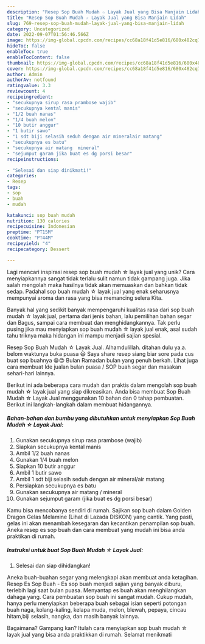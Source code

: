 ```yaml
---
description: "Resep Sop Buah Mudah ☆ Layak Jual yang Bisa Manjain Lidah"
title: "Resep Sop Buah Mudah ☆ Layak Jual yang Bisa Manjain Lidah"
slug: 769-resep-sop-buah-mudah-layak-jual-yang-bisa-manjain-lidah
category: Uncategorized
date: 2022-09-07T01:56:46.566Z
image: https://img-global.cpcdn.com/recipes/cc68a18f41d5e816/680x482cq70/sop-buah-mudah-layak-jual-foto-resep-utama.jpg
hideToc: false
enableToc: true
enableTocContent: false
thumbnail: https://img-global.cpcdn.com/recipes/cc68a18f41d5e816/680x482cq70/sop-buah-mudah-layak-jual-foto-resep-utama.jpg
cover: https://img-global.cpcdn.com/recipes/cc68a18f41d5e816/680x482cq70/sop-buah-mudah-layak-jual-foto-resep-utama.jpg
author: Admin
authorAv: notfound
ratingvalue: 3.3
reviewcount: 4
recipeingredient:
- "secukupnya sirup rasa prambose wajib"
- "secukupnya kental manis"
- "1/2 buah nanas"
- "1/4 buah melon"
- "10 butir anggur"
- "1 butir sawo"
- "1 sdt biji selasih seduh dengan air mineralair matang"
- "secukupnya es batu"
- "secukupnya air matang  mineral"
- "sejumput garam jika buat es dg porsi besar"
recipeinstructions:

- "Selesai dan siap dinikmati!"
categories:
- Resep
tags:
- sop
- buah
- mudah

katakunci: sop buah mudah 
nutrition: 130 calories
recipecuisine: Indonesian
preptime: "PT15M"
cooktime: "PT44M"
recipeyield: "4"
recipecategory: Dessert

---
```





Lagi mencari inspirasi resep sop buah mudah ☆ layak jual yang unik? Cara menyiapkannya sangat tidak terlalu sulit namun tidak gampang juga. Jika salah mengolah maka hasilnya tidak akan memuaskan dan bahkan tidak sedap. Padahal sop buah mudah ☆ layak jual yang enak seharusnya mempunyai aroma dan rasa yang bisa memancing selera Kita.





Banyak hal yang sedikit banyak mempengaruhi kualitas rasa dari sop buah mudah ☆ layak jual, pertama dari jenis bahan, lalu pemilihan bahan segar dan Bagus, sampai cara membuat dan menghidangkannya. Tak perlu pusing jika mau menyiapkan sop buah mudah ☆ layak jual enak,      asal sudah tahu triknya maka hidangan ini mampu menjadi sajian spesial.














Resep Sop Buah Mudah ☆ Layak Jual. Alhamdulillah. ditahan dulu ya.a. belom waktunya buka puasa 😃 Saya share resep siang biar sore pada cus buat sop buahnya 😁😍 Bulan Ramadan bulan yang penuh berkah. Lihat juga cara membuat Ide jualan bulan puasa / SOP buah segar dan masakan sehari-hari lainnya.






Berikut ini ada beberapa cara mudah dan praktis dalam mengolah sop buah mudah ☆ layak jual yang siap dikreasikan. Anda bisa membuat Sop Buah Mudah ☆ Layak Jual menggunakan 10 bahan dan 0 tahap pembuatan. Berikut ini langkah-langkah dalam membuat hidangannya.

<!--inarticleads1-->

##### Bahan-bahan dan bumbu yang dibutuhkan untuk menyiapkan Sop Buah Mudah ☆ Layak Jual:

1. Gunakan secukupnya sirup rasa prambose (wajib)
1. Siapkan secukupnya kental manis
1. Ambil 1/2 buah nanas
1. Gunakan 1/4 buah melon
1. Siapkan 10 butir anggur
1. Ambil 1 butir sawo
1. Ambil 1 sdt biji selasih seduh dengan air mineral/air matang
1. Persiapkan secukupnya es batu
1. Gunakan secukupnya air matang / mineral
1. Gunakan sejumput garam (jika buat es dg porsi besar)


Kamu bisa mencobanya sendiri di rumah. Sajikan sop buah dalam Golden Dragon Gelas Melamine (Lihat di Lazada DISKON) yang cantik. Yang pasti, gelas ini akan menambah kesegaran dan kecantikan penampilan sop buah. Aneka resep es sop buah dan cara membuat yang mudah ini bisa anda praktikan di rumah. 

<!--inarticleads2-->

##### Instruksi untuk buat Sop Buah Mudah ☆ Layak Jual:


1. Selesai dan siap dihidangkan!

Aneka buah-buahan segar yang melengkapi akan membuat anda ketagihan. Resep Es Sop Buah - Es sop buah menjadi sajian yang banyak diburu, terlebih lagi saat bulan puasa. Menyantap es buah akan menghilangkan dahaga yang. Cara pembuatan sop buah ini sangat mudah. Cukup mudah, hanya perlu menyiapkan beberapa buah sebagai isian seperti potongan buah naga, kolang-kaling, kelapa muda, melon, blewah, pepaya, cincau hitam,biji selasih, nangka, dan masih banyak lainnya. 

Bagaimana? Gampang kan? Itulah cara menyiapkan sop buah mudah ☆ layak jual yang bisa anda praktikkan di rumah. Selamat menikmati
